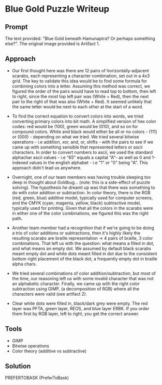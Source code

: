 # Blue Gold Puzzle Writeup

## Prompt

The text provided: "Blue Gold beneath Hamunaptra? Or perhaps something else?". The original image provided is Artifact 1.

## Approach

- Our first thought here was there are 12 pairs of horizontally-adjacent scarabs, each representing a character combination, set out in a 4x3 grid. The key to validate this idea would be to find some formula for combining colors into a letter. Assuming this method was correct, we figured the order of the pairs would have to read top to bottom, then left to right, since the most top left pair was (White + Red), then the next pair to the right of that was also (White + Red). It seemed unlikely that the same letter would be next to each other at the start of a word.

- To find the correct equation to convert colors into words, we tried converting primary colors into bit math. A simplified version of hex color codes: red would be (100), green would be (010), and so on for compound colors. White and black would either be all or no colors - (111) or (000) - depending on what we tried. We tried several bitwise operations - i.e addition, xor, and, or, shifts - with the pairs to see if we came up with something sensible that represented letters or ascii characters. In order to convert numbers to ascii, we used the standard alphachar ascii values - i.e "65" equals a capital "A"- as well as 0 and 1-indexed values in the english alphabet - i.e "1" or "0" being "A". This approach didn't lead us anywhere.

- Overnight, one of our team members was having trouble sleeping too deep in thought about Goldbug… (note: this is a side-effect of puzzle solving). The hypothesis he dreamt up was that there was something to do with color addition or subtraction. In color theory, there is the RGB (red, green, blue) additive model, typically used for computer screens, and the CMYK (cyan, magenta, yellow, black) subtractive model, typically used for printing. Given that all the colors in the scarabs were in either one of the color combinations, we figured this was the right path.

- Another team member had a recognition that if we're going to be doing a trio of color additions or subtractions, then it's highly likely the resulting scarabs are braille representation → 4 pairs of braille, 3 color combinations. That left us with the question: what means a filled in dot, and what means an empty dot. We assumed by default black scarabs meant empty dot and white dots meant filled in dot due to the consistent bottom right placement of the black dot, a frequently empty dot in braille alpha chars.

- We tried several combinations of color addition/subtraction, but most of the time, our reasoning left us with some invalid character that was not an alphabetic character. Finally, we came up with the right color subtraction using GIMP, (a decomposition of RGB) where all the characters were valid (see artifact 2).

- Clear white dots were filled in, black/dark grey were empty. The red layer was PFTA, green layer, REOS, and blue layer ERBK. If you order them first by RGB layer, left to right, you get the correct answer.

## Tools

- GIMP
- Bitwise operations
- Color theory (additive vs subtractive)

## Solution

PREFERTOBASK (PreferToBask)
